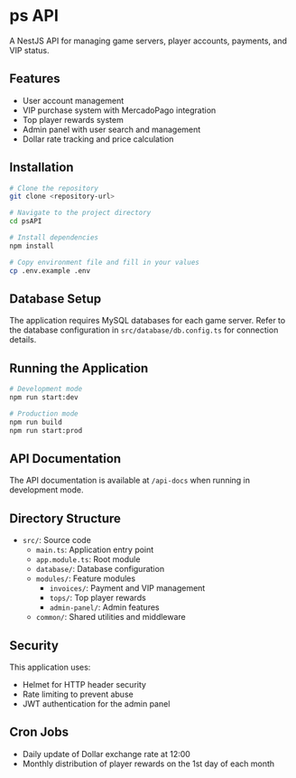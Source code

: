 # ps API

A NestJS API for managing game servers, player accounts, payments, and VIP status.

## Features

- User account management
- VIP purchase system with MercadoPago integration
- Top player rewards system
- Admin panel with user search and management
- Dollar rate tracking and price calculation

## Installation

```bash
# Clone the repository
git clone <repository-url>

# Navigate to the project directory
cd psAPI

# Install dependencies
npm install

# Copy environment file and fill in your values
cp .env.example .env
```

## Database Setup

The application requires MySQL databases for each game server. Refer to the database configuration in `src/database/db.config.ts` for connection details.

## Running the Application

```bash
# Development mode
npm run start:dev

# Production mode
npm run build
npm run start:prod
```

## API Documentation

The API documentation is available at `/api-docs` when running in development mode.

## Directory Structure

- `src/`: Source code
  - `main.ts`: Application entry point
  - `app.module.ts`: Root module
  - `database/`: Database configuration
  - `modules/`: Feature modules
    - `invoices/`: Payment and VIP management
    - `tops/`: Top player rewards
    - `admin-panel/`: Admin features
  - `common/`: Shared utilities and middleware

## Security

This application uses:
- Helmet for HTTP header security
- Rate limiting to prevent abuse
- JWT authentication for the admin panel

## Cron Jobs

- Daily update of Dollar exchange rate at 12:00
- Monthly distribution of player rewards on the 1st day of each month
